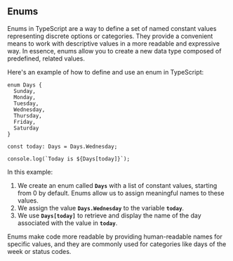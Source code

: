
## Enums

Enums in TypeScript are a way to define a set of named constant values representing discrete options or categories. They provide a convenient means to work with descriptive values in a more readable and expressive way. In essence, enums allow you to create a new data type composed of predefined, related values.

Here's an example of how to define and use an enum in TypeScript:

```tsx
enum Days {
  Sunday,
  Monday,
  Tuesday,
  Wednesday,
  Thursday,
  Friday,
  Saturday
}

const today: Days = Days.Wednesday;

console.log(`Today is ${Days[today]}`);

```

In this example:

1. We create an enum called **`Days`** with a list of constant values, starting from 0 by default. Enums allow us to assign meaningful names to these values.
2. We assign the value **`Days.Wednesday`** to the variable **`today`**.
3. We use **`Days[today]`** to retrieve and display the name of the day associated with the value in **`today`**.

Enums make code more readable by providing human-readable names for specific values, and they are commonly used for categories like days of the week or status codes.
